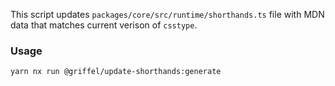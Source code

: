 This script updates `packages/core/src/runtime/shorthands.ts` file with MDN data that matches current verison of `csstype`.

### Usage

```sh
yarn nx run @griffel/update-shorthands:generate
```


